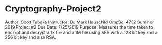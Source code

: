 # Cryptography-Project2

Author: Scott Tabaka
Instructor: Dr. Mark Hauschild
CmpSci 4732 Summer 2019
Project #2
Due Date: 7/25/2019
Purpose: Measures the time taken to encrypt and decrypt a 1k file and a 1M file using AES with a 128 bit key and a 256 bit key and also RSA.
